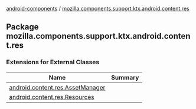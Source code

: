 [android-components](../index.md) / [mozilla.components.support.ktx.android.content.res](./index.md)

## Package mozilla.components.support.ktx.android.content.res

### Extensions for External Classes

| Name | Summary |
|---|---|
| [android.content.res.AssetManager](android.content.res.-asset-manager/index.md) |  |
| [android.content.res.Resources](android.content.res.-resources/index.md) |  |
